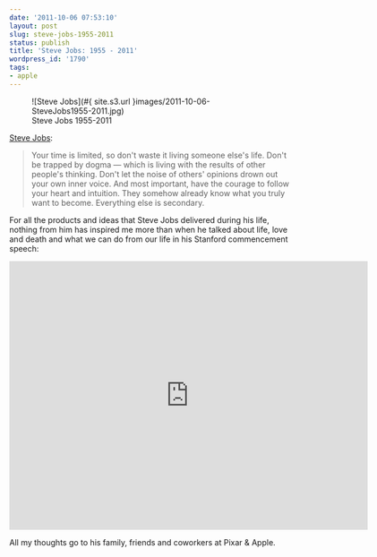 ```yaml
---
date: '2011-10-06 07:53:10'
layout: post
slug: steve-jobs-1955-2011
status: publish
title: 'Steve Jobs: 1955 - 2011'
wordpress_id: '1790'
tags:
- apple
---
```


<figure>
![Steve Jobs](#{ site.s3.url }images/2011-10-06-SteveJobs1955-2011.jpg)
<figcaption>Steve Jobs 1955-2011</figcaption>
</figure>


[Steve Jobs][stanford]:

> Your time is limited, so don't waste it living someone else's life. Don't be trapped by dogma &mdash; which is living with the results of other people's thinking. Don't let the noise of others' opinions drown out your own inner voice. And most important, have the courage to follow your heart and intuition. They somehow already know what you truly want to become. Everything else is secondary.

For all the products and ideas that Steve Jobs delivered during his life, nothing from him has inspired me more than when he talked about life, love and death and what we can do from our life in his Stanford commencement speech:

<div class="video-wrapper" style="max-width:640px"><div class="video">
<iframe class="aligncenter" width="640" height="480" src="http://www.youtube.com/embed/UF8uR6Z6KLc" frameborder="0" allowfullscreen=""></iframe>
</div></div>


All my thoughts go to his family, friends and coworkers at Pixar & Apple.

[stanford]: http://news.stanford.edu/news/2005/june15/jobs-061505.html
